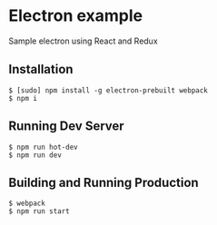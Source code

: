 # Electron example

Sample electron using React and Redux


## Installation

```
$ [sudo] npm install -g electron-prebuilt webpack
$ npm i
```


## Running Dev Server

```
$ npm run hot-dev
$ npm run dev
```


## Building and Running Production

```
$ webpack
$ npm run start
```
